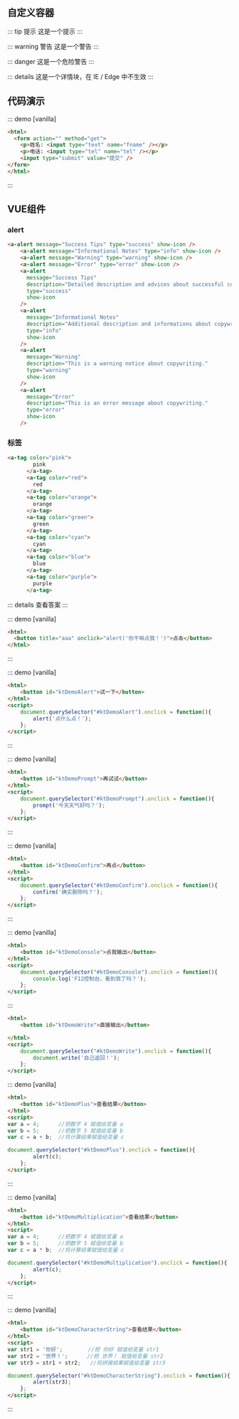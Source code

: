 ## 自定义容器

::: tip 提示
这是一个提示
:::

::: warning 警告
这是一个警告
:::

::: danger
这是一个危险警告
:::

::: details
这是一个详情块，在 IE / Edge 中不生效
:::

## 代码演示


::: demo [vanilla]
```html
<html>
  <form action="" method="get">
    <p>姓名: <input type="text" name="fname" /></p>
    <p>电话: <input type="tel" name="tel" /></p>
    <input type="submit" value="提交" />
</form>
</html>
```
:::

## VUE组件

### alert

``` html
<a-alert message="Success Tips" type="success" show-icon />
    <a-alert message="Informational Notes" type="info" show-icon />
    <a-alert message="Warning" type="warning" show-icon />
    <a-alert message="Error" type="error" show-icon />
    <a-alert
      message="Success Tips"
      description="Detailed description and advices about successful copywriting."
      type="success"
      show-icon
    />
    <a-alert
      message="Informational Notes"
      description="Additional description and informations about copywriting."
      type="info"
      show-icon
    />
    <a-alert
      message="Warning"
      description="This is a warning notice about copywriting."
      type="warning"
      show-icon
    />
    <a-alert
      message="Error"
      description="This is an error message about copywriting."
      type="error"
      show-icon
    />
```

### 标签

``` html
<a-tag color="pink">
        pink
      </a-tag>
      <a-tag color="red">
        red
      </a-tag>
      <a-tag color="orange">
        orange
      </a-tag>
      <a-tag color="green">
        green
      </a-tag>
      <a-tag color="cyan">
        cyan
      </a-tag>
      <a-tag color="blue">
        blue
      </a-tag>
      <a-tag color="purple">
        purple
      </a-tag>
```

::: details 查看答案
:::

::: demo [vanilla]
```html
<html>
  <button title="aaa" onclick="alert('你干嘛点我！')">点击</button>
</html>
```
:::

::: demo [vanilla]
```html {6}
<html>
    <button id="ktDemoAlert">试一下</button>
</html>
<script>
    document.querySelector("#ktDemoAlert").onclick = function(){
        alert('点什么点！');
    };
</script>
```
:::

::: demo [vanilla]
```html {6}
<html>
    <button id="ktDemoPrompt">再试试</button>
</html>
<script>
    document.querySelector("#ktDemoPrompt").onclick = function(){
        prompt('今天天气好吗？');
    };
</script>
```
:::

::: demo [vanilla]
```html {6}
<html>
    <button id="ktDemoConfirm">再点</button>
</html>
<script>
    document.querySelector("#ktDemoConfirm").onclick = function(){
        confirm('确实删除吗？');
    };
</script>
```
:::

::: demo [vanilla]
```html {6}
<html>
    <button id="ktDemoConsole">点我输出</button>
</html>
<script>
    document.querySelector("#ktDemoConsole").onclick = function(){
        console.log('F12控制台，看到我了吗？');
    };
</script>
```
:::

```html {7}
<html>
    <button id="ktDemoWrite">直接输出</button>

</html>
<script>
    document.querySelector("#ktDemoWrite").onclick = function(){
        document.write('自己返回！');
    };
</script>
```

::: demo [vanilla]
```html {7}
<html>
    <button id="ktDemoPlus">查看结果</button>
</html>
<script>
var a = 4;      //把数字 4 赋值给变量 a
var b = 5;      //把数字 5 赋值给变量 b
var c = a + b;  //将计算结果赋值给变量 c

document.querySelector("#ktDemoPlus").onclick = function(){
        alert(c);
    };
</script>
```
:::

::: demo [vanilla]
```html {7}
<html>
    <button id="ktDemoMultiplication">查看结果</button>
</html>
<script>
var a = 4;      //把数字 4 赋值给变量 a
var b = 5;      //把数字 5 赋值给变量 b
var c = a * b;  //将计算结果赋值给变量 c

document.querySelector("#ktDemoMultiplication").onclick = function(){
        alert(c);
    };
</script>
```
:::

::: demo [vanilla]
```html {7}
<html>
    <button id="ktDemoCharacterString">查看结果</button>
</html>
<script>
var str1 = '你好';        //把 你好 赋值给变量 str1
var str2 = '世界！';      //把 世界！ 赋值给变量 str2
var str3 = str1 + str2;   //将拼接结果赋值给变量 str3

document.querySelector("#ktDemoCharacterString").onclick = function(){
        alert(str3);
    };
</script>
```
:::
